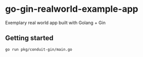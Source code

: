 # go-gin-realworld-example-app
Exemplary real world app built with Golang + Gin

## Getting started

```bash
go run pkg/conduit-gin/main.go
```
